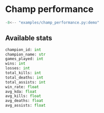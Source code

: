 # Champ performance


```py
-8<-- "examples/champ_performance.py:demo"
```


## Available stats

```py
champion_id: int
champion_name: str
games_played: int
wins: int
losses: int
total_kills: int
total_deaths: int
total_assists: int
win_rate: float
avg_kda: float
avg_kills: float
avg_deaths: float
avg_assists: float
```
